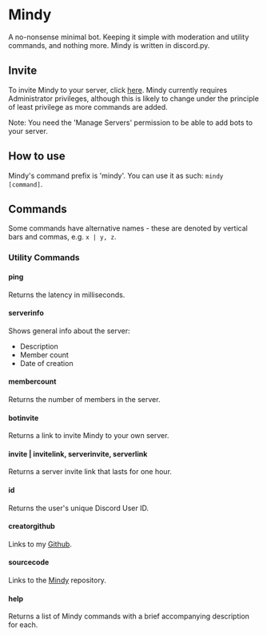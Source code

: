 # Mindy
A no-nonsense minimal bot. Keeping it simple with moderation and utility commands, and nothing more. Mindy is written in discord.py.

## Invite
To invite Mindy to your server, click <a href='https://discord.com/api/oauth2/authorize?client_id=750245181667934219&permissions=8&scope=bot'>here</a>. Mindy currently requires Administrator privileges, although this is likely to change under the principle of least privilege as more commands are added. 

Note: You need the 'Manage Servers' permission to be able to add bots to your server.

## How to use
Mindy's command prefix is 'mindy'. You can use it as such: `mindy [command]`.

## Commands
Some commands have alternative names - these are denoted by vertical bars and commas, e.g. `x | y, z`.

### Utility Commands

#### ping
Returns the latency in milliseconds.

#### serverinfo
Shows general info about the server: 
  * Description 
  * Member count
  * Date of creation
  
#### membercount
Returns the number of members in the server.

#### botinvite
Returns a link to invite Mindy to your own server.

#### invite | invitelink, serverinvite, serverlink
Returns a server invite link that lasts for one hour.

#### id
Returns the user's unique Discord User ID.

#### creatorgithub
Links to my <a href='github.com/josephjojoe'>Github</a>.

#### sourcecode
Links to the <a href='github.com/josephjojoe/Mindy'>Mindy</a> repository.

#### help
Returns a list of Mindy commands with a brief accompanying description for each.
